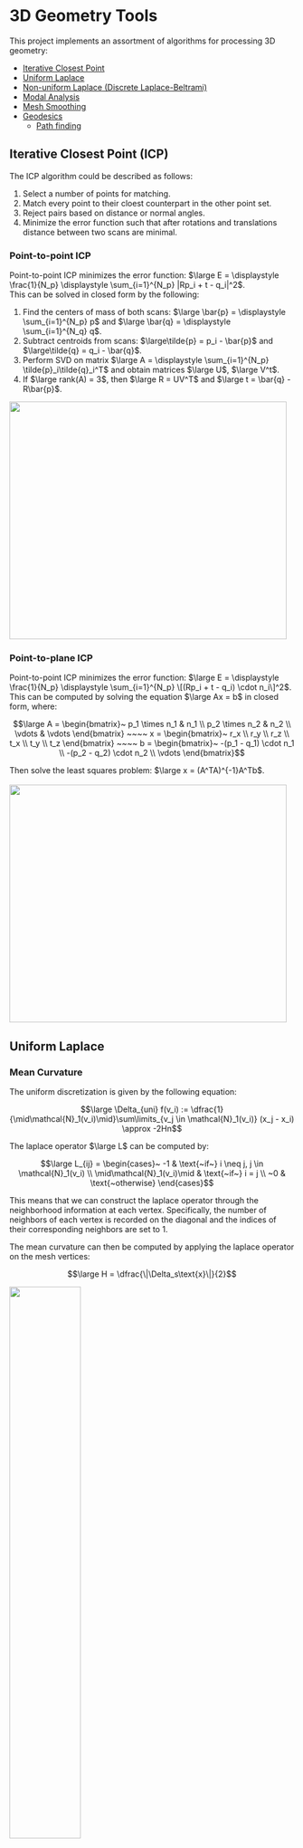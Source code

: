 # 3D Geometry Tools
This project implements an assortment of algorithms for processing 3D geometry:
* [Iterative Closest Point](https://github.com/XDDz123/3d-geom-tools?tab=readme-ov-file#iterative-closest-point-icp)
* [Uniform Laplace](https://github.com/XDDz123/3d-geom-tools?tab=readme-ov-file#uniform-laplace)
* [Non-uniform Laplace (Discrete Laplace-Beltrami)](https://github.com/XDDz123/3d-geom-tools?tab=readme-ov-file#non-uniform-laplace-discrete-laplace-beltrami)
* [Modal Analysis](https://github.com/XDDz123/3d-geom-tools?tab=readme-ov-file#modal-analysis)
* [Mesh Smoothing](https://github.com/XDDz123/3d-geom-tools?tab=readme-ov-file#mesh-smoothing)
* [Geodesics](https://github.com/XDDz123/3d-geom-tools?tab=readme-ov-file#geodesics-in-heat)
  * [Path finding](https://github.com/XDDz123/3d-geom-tools?tab=readme-ov-file#path-finding)

## Iterative Closest Point (ICP)
The ICP algorithm could be described as follows: </br>
1. Select a number of points for matching.
2. Match every point to their cloest counterpart in the other point set.
3. Reject pairs based on distance or normal angles.
4. Minimize the error function such that after rotations and translations distance between two scans are minimal.
  
### Point-to-point ICP
Point-to-point ICP minimizes the error function: $\large E = \displaystyle \frac{1}{N_p} \displaystyle \sum_{i=1}^{N_p} |Rp_i + t - q_i|^2$. </br> 
This can be solved in closed form by the following: </br> 
1. Find the centers of mass of both scans: $\large \bar{p} = \displaystyle \sum_{i=1}^{N_p} p$ and $\large \bar{q} = \displaystyle \sum_{i=1}^{N_q} q$.  </br>
2. Subtract centroids from scans: $\large\tilde{p} = p_i - \bar{p}$ and $\large\tilde{q} = q_i - \bar{q}$.
3. Perform SVD on matrix $\large A = \displaystyle \sum_{i=1}^{N_p} \tilde{p}_i\tilde{q}_i^T$ and obtain matrices $\large U$, $\large V^t$. </br>
4. If $\large rank(A) = 3$, then $\large R = UV^T$ and $\large t = \bar{q} - R\bar{p}$. </br>
<img src="https://github.com/XDDz123/3d-geom-tools/assets/20507222/72bc49c0-980f-4392-933e-a86ea50f0422" width="490" height="420"> 

### Point-to-plane ICP
Point-to-point ICP minimizes the error function: $\large E = \displaystyle \frac{1}{N_p} \displaystyle \sum_{i=1}^{N_p} \[(Rp_i + t - q_i) \cdot n_i\]^2$. </br> 
This can be computed by solving the equation $\large Ax = b$ in closed form, where:  </br>
```math
\large
A = \begin{bmatrix}~
p_1 \times n_1 & n_1 \\
p_2 \times n_2 & n_2 \\
\vdots & \vdots
\end{bmatrix}
~~~~
x = \begin{bmatrix}~
r_x \\
r_y \\
r_z \\
t_x \\
t_y \\
t_z 
\end{bmatrix}
~~~~
b = \begin{bmatrix}~
-(p_1 - q_1) \cdot n_1 \\
-(p_2 - q_2) \cdot n_2 \\
\vdots
\end{bmatrix}
```
Then solve the least squares problem: $\large x = (A^TA)^{-1}A^Tb$.  </br></br>
<img src="https://github.com/XDDz123/3d-geom-tools/assets/20507222/eb727abb-0016-4e22-ad06-8c9f2ad00ae2" width="490" height="420"> 

## Uniform Laplace
### Mean Curvature
The uniform discretization is given by the following equation:</br>
```math
\large
\Delta_{uni} f(v_i) := \dfrac{1}{\mid\mathcal{N}_1(v_i)\mid}\sum\limits_{v_j \in \mathcal{N}_1(v_i)} (x_j - x_i) \approx -2Hn
```
The laplace operator $\large L$ can be computed by:</br>
```math
\large
L_{ij} = \begin{cases}~
-1 & \text{~if~} i \neq j, j \in \mathcal{N}_1(v_i) \\
\mid\mathcal{N}_1(v_i)\mid & \text{~if~} i = j \\
~0 & \text{~otherwise}
\end{cases}
```
This means that we can construct the laplace operator through the
neighborhood information at each vertex. Specifically, the
number of neighbors of each vertex is recorded on the diagonal and the
indices of their corresponding neighbors are set to 1.

The mean curvature can then be computed by applying the laplace operator
on the mesh vertices:
```math
\large
H = \dfrac{\|\Delta_s\text{x}\|}{2}
```
<img src="https://github.com/XDDz123/3d-geom-tools/assets/20507222/f4dd1870-8b7d-4f9d-982b-64a037420a75" width="50%" height="50%"> 
<img src="https://github.com/XDDz123/3d-geom-tools/assets/20507222/d1569844-d08a-4624-9c73-a08163c5ee89" width="50%" height="50%"> 

### Gaussian Curvature
Gaussian curvature can be computed from the angle deficit at each vertex. </br>

```math
\large
\text{angle deficit} = 2\pi - \sum\limits_{j} \theta_j
```
where $j$ is the angle at the current vertex in each of its connected triangles.</br>
In a perfectly flat region we would expect the angles to add up to $2\pi$. </br>

To obtain the gaussian curvature, we would need to normalize using Area $A$:</br>
```math
\large
K = (2\pi - \sum\limits_{j} \theta_j) / A
```

The form of area chosen for this implementation was barycentric cells,
where edge mid points and triangle barycenters are connected to form an area. This method was chosen for its simplicity, as the resulting area
is simply $1/3$ of the triangle areas. </br></br>
<img src="https://github.com/XDDz123/3d-geom-tools/assets/20507222/1e9435b0-f579-4be6-bef9-ef7e0494048d" width="50%" height="50%"> 

## Non-uniform Laplace (Discrete Laplace-Beltrami)
Laplace-Beltrami with the cotangent discretization is given by the following equation: </br>
```math
\large \Delta_{S} f(v_i) := \dfrac{1}{2A_i}\sum\limits_{v_j \in \mathcal{N}_1(v_i)} (cot\alpha_{ij}+cot\beta_{ij}) (f(v_j) - f(v_i))
```
In matrix form we can define the discrete laplace operator $\large L$ by: </br>
```math
\large L = M^{-1}C
```
```math
\large C_{i_j} = \begin{cases}
~(cot\alpha_{ij} + cot\beta_{ij})/2 & \text{~if~} i\neq j, j \in \mathcal{N}_1(v_i) \\
-\sum_{v_j \in \mathcal{N}_1(v_i)} ((cot\alpha_{ij} + cot\beta_{ij})/2) & \text{~if~} i=j \\
~0 & \text{~otherwise}
\end{cases}
```
```math
\large M^{-1} = \text{diag}(...,\frac{1}{A_i},...)
```
where $\large \alpha_{ij}$ and $\large \beta_{ij}$ are the angles opposite to each edge connected to the current vertex.

At each neighbor of each vertex, we locate the connected faces that contain both vertices (e.g. the current edge) and record the angles $\large \alpha_{ij}$ and $\large \beta_{ij}$ (at the other
vertex that is not the current pair), which eventually formulates the $\large C$ matrix. In addition, each connected face was accumulated in a vector to construct the $\large M$ matrix. </br></br>
<img src="https://github.com/XDDz123/3d-geom-tools/assets/20507222/6aaaabf2-7ee1-400b-a06e-87900c503f2a" width="50%" height="50%"> 

## Modal Analysis
Based on equation 4 in the paper [Spectral Geometry Processing with Manifold Harmonics](https://doi.org/10.1111/j.1467-8659.2008.01122.x) by Vallet and Lévy. </br>
The basis vectors can be computed from the following derivation: 
```math 
\large \Delta \phi_i = \lambda_i \phi_i
```
```math 
\large M^{-1} C \phi_i = \lambda_i \phi_i
```
```math
\large M^{-1} C M^{-\frac{1}{2}} M^{\frac{1}{2}} \phi_i = \lambda_i \phi_i
```
```math
 \large M^{-\frac{1}{2}} M^{-\frac{1}{2}} C M^{-\frac{1}{2}} M^{\frac{1}{2}} \phi_i = \lambda_i \phi_i
```
```math
 \large M^{-\frac{1}{2}} C M^{-\frac{1}{2}} M^{\frac{1}{2}} \phi_i = \lambda_i M^{\frac{1}{2}} \phi_i
```
```math
 \large D = M^{-\frac{1}{2}} C M^{\frac{1}{2}}
```
```math
 \large \alpha_i = M^{\frac{1}{2}} \phi_i
```
```math
 \large D \alpha_i = \lambda_i \alpha_i
```
```math
 \large \phi_i = M^{-1/2} \alpha_i
```
We first find the $\large k$ smallest eigen vectors of $\large D$.
Then obtain the basis vectors $\large \phi_i$ by mapping them into canonical basis (multiplying by $\large M^{-1/2}$).

The reconstruction for each dimension (of the vertices) can be computed by:
```math
\large x := [x_1, ..., x_n]
```
```math
\large x \leftarrow \sum\limits_{i=1}^{k}(x^T\phi_i)\phi_i
```
#### Sample
The following reconstructs the model using $k$ eigen vectors. </br></br>
<img src="https://github.com/XDDz123/3d-geom-tools/assets/20507222/1d530eeb-f341-4b60-a5ca-fb23ac25f0e4" width="50%" height="50%"> 
<img src="https://github.com/XDDz123/3d-geom-tools/assets/20507222/263e1107-2ff9-4b3d-b32f-f380fbc687a0" width="50%" height="50%"> 
<img src="https://github.com/XDDz123/3d-geom-tools/assets/20507222/6792d1aa-0a55-4e90-8e01-72bda70ee3ce" width="50%" height="50%"> 

## Mesh Smoothing
### Explicit Laplacian Mesh Smoothing
Explicit smoothing is computed with the following equation:
```math
\large P^{(t+1)} = (I + \lambda L) P^{(t)}
```
where the Laplace-Beltrami operator is applied to the given mesh in
small steps as defined by $\large \lambda$. </br> 
This process aims to slowly smooth out the given mesh/surface, however it is conditionally stable depending on the chosen magnitude of $\large \lambda$.

### Implicit Laplacian Mesh Smoothing
In contrast to explicit smoothing, implicit smoothing is unconditionally stable.
Implicit smoothing is computed with the following equations:
```math
\large (I - \lambda L) P^{(t+1)} = P^{(t)}
```
Since $\large L = M^{-1} C$ is no longer symmetric after the normalization
from \(M\), we must first symmetrize
```math
\large (M - \lambda C) P^{(t+1)} = M P^{(t)}
```
the resulting sparse system is symmetric positive definite and can be solved using methods such as iterative conjugate gradients.

#### Output
<img src="https://github.com/XDDz123/3d-geom-tools/assets/20507222/5d29c7df-efcd-4eca-bfe1-a4446d83546c" width="50%" height="50%"> 
<img src="https://github.com/XDDz123/3d-geom-tools/assets/20507222/b1394aee-87a0-44ba-8ac3-3451b807fec1" width="50%" height="50%"> 
<img src="https://github.com/XDDz123/3d-geom-tools/assets/20507222/9171ba8f-4569-40dc-b432-be27a024ec87" width="50%" height="50%"> 

## Geodesics in Heat
This section implements techniques described in the paper [Geodesics in Heat: A New Approach to Computing Distance Based on Heat Flow](https://ddg.math.uni-goettingen.de/pub/GeodesicsInHeat.pdf) by Crane, Weischedel, and Wardetzky. </br>
In general terms, the aim is to compute the distance between vertices on a surface mesh or manifold by calculating the geodesic distance based on the physical mechanics of heat flow.  </br></br>
The outline of the heat method can described as follows: </br>
1. Standard geodesic distance is computed by solving the [eikonal equation](https://en.wikipedia.org/wiki/Eikonal_equation) $\large |\triangledown\phi| = 1$, where $\phi$ is the geodesic distance. </br>
   However, most processes involved in computing this measure are often non-linear.</br></br>
2. In order to solve for $\large \phi$, we take advantage between the relationship between heat distribution and distance using Varadhan’s formula:</br>
 ```math
 \large \displaystyle{\phi(x, y) = \lim_{t \to 0} \sqrt{-4t\text{log}k_{t,x}(y)}} \text{, where } k_{t,x} \text{ is the heat kernel.}
 ```
3. Reconstructions of $\large k_{t,x}$ are found to be extremely sensitive to numerical errors. </br> The paper cirumvents this problem with the following procedure: </br>
   * Given a reconstruction of the heat kernel $\large u$
   * Compute its gradient $\large -\triangledown u$
   * Then normalize such that the output gradient field $\large X = -\displaystyle{\frac{\triangledown u }{\lVert \triangledown u \rVert}}$ is only dependent on the direction of the gradient and robust to errors in magnitude. </br></br>
4. Lastly, $\large \phi$ can be computed by minimizing the equation $\large \|\triangledown \phi - X\|^2$. This minimization problem can be solved linearly with $\large \Delta \phi = \triangledown X$.
### Implementation
The geodesic distance on manifolds can be computed with the following steps:
1. Compute the cotangent Laplacian matrix $\large L_C$ and the weight (area) matrix $\large A$. </br>
* The discretization of the Laplacian can be computed from:
```math
\large 
(Lu)_i=\frac{1}{2A_i}\displaystyle{\sum_j(cota_{ij}+cot\beta_{ij})(u_j-u_i)}
```
```math
\text{Where } A_i = \frac{\text{Area of one ring neighbors at i}}{3}, \alpha_{ij} ~\&~ \beta_{ij} \text{~are the angles opposite to edge}_{ij}
```
* In matrix form we can define the discrete Laplacian operator with
```math
\large 
L_{C_{ij}} = \begin{cases}
(cot\alpha_{ij} + cot\beta_{ij})/2, & \text{if  \(i\neq j, j \in \mathcal{N_1}(v_i)\)} \\
-\sum_{v_j \in \mathcal{N}_1(v_i)} ((cot\alpha_{ij} + cot\beta_{ij})/2), & \text{if \(i=j\)} \\
0, & \text{otherwise}
\end{cases}
```
* For Dirichlet boundary conditions, boundary vertices have $\large L_{C_{ij}} = 0$ for $\large j \in {\mathcal{N_1}}(v_i)$. </br>
2. Compute the optimal time $\large t = mh^2$, where $\large m=1$ and $\large h$ is the mean distance between all vertices.</br>
3. Compute the heat flow $\large u$ with $\large (A - tL_C)u = \delta_\gamma$, where the Kronecker delta $\large \delta_\gamma$ is a vector where heat source vertices are set to 1 and other vertices to 0.</br>
4. Compute the gradient $\triangledown u$ with $\large \triangledown u = \frac{1}{2A_f}\displaystyle{\sum_i u_i(N \times e_i)}$, where $\large A_f$ is the face area, $\large N_i$ is the face normal, and $\large e_i$ is the vector (edge) opposite of the current vertex orientated counter-clockwise.</br>
5. Compute the normalized vector field $\large X = \triangledown u / \lVert \triangledown u\rVert$.</br>
6. Compute the divergences of $\large X$ with $\large \triangledown\cdot X = \frac{1}{2}\displaystyle{\sum_j cot\theta_1(e_1 \cdot X_j) + cot\theta_2 (e_2 \cdot X_j)}$, where $\large \theta_1$ and $\large \theta_2$ are the 2 remaining vertex angles of the current face $\large j$, $\large e_1$ and $e\large _2$ are the edges opposite to $\large \theta_1$ and $\large \theta_2$ respectively.</br>
7. Compute the geodesics with $\large L_c\phi=\triangledown\cdot X$ by solving the linear system.
  
### Results
<img src="https://github.com/XDDz123/3d-geom-tools/assets/20507222/5e2f1da8-8a97-4eb8-ae3f-781c5d1565c2" width="50%" height="50%">
<img src="https://github.com/XDDz123/3d-geom-tools/assets/20507222/26e47ece-b692-4af9-b2a1-84416978af33" width="50%" height="50%"> 
<img src="https://github.com/XDDz123/3d-geom-tools/assets/20507222/af5a7f11-998a-4fa3-a096-d86e5504cdc3" width="50%" height="50%"> 

### Path finding
A path finding algorithm was implemented to compute the shortest path between two vertices on a manifold. </br> </br> 
Given a start vertex and an end vertex, the geodesic distance at the end is computed. </br> 
Starting at the start vertex, the algorithm moves the current vertex to the neighbor that is closest to the end vertex until current vertex reaches the designated destination. </br> </br> 
In the samples below, the blue line marks the shortest path. </br>  </br> 
<img src="https://github.com/XDDz123/3d-geom-tools/assets/20507222/2f30d69a-ffbd-4f8b-8962-0b0dc16d030e" width="50%" height="50%">
<img src="https://github.com/XDDz123/3d-geom-tools/assets/20507222/6027d04d-592b-4f83-b8d0-1fffb6aab5a7" width="50%" height="50%">
<img src="https://github.com/XDDz123/3d-geom-tools/assets/20507222/a282f65d-0c26-4988-a5b8-cdd68c67b960" width="50%" height="50%">

### Geodesics under noise
Gaussian noise was added to the mesh vertices, where the $\sigma$ of the gaussian distribution is based on the bounding box size of the mesh in each dimension scaled by a factor $k$. </br>
As expected, the algorithm is robust. Similar to the results of the paper, the computed geodesic distances are reasonable even when the amount of noise is relatively large.  </br> </br>
<img src="https://github.com/XDDz123/3d-geom-tools/assets/20507222/9c7aae53-7d8a-492c-ad31-028a1dae1a1d" width="50%" height="50%">
